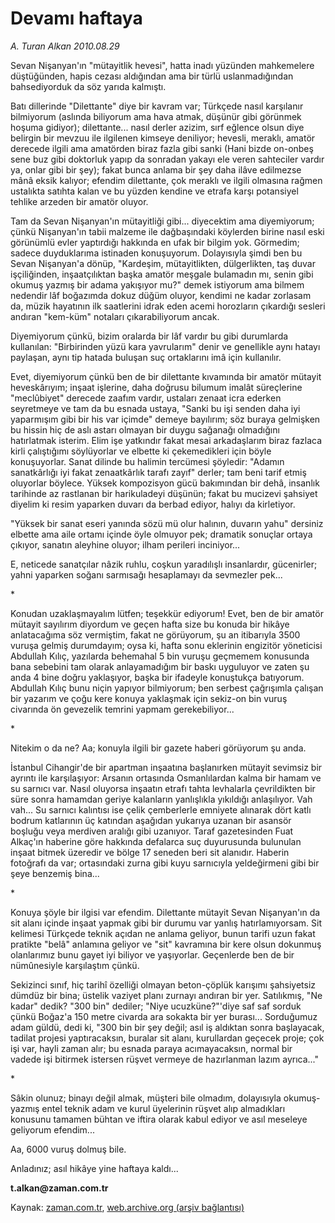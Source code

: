 # Devamı haftaya

*A. Turan Alkan 2010.08.29*

<td class="columnist-detail">
<p>Sevan Nişanyan'ın "mütayitlik hevesi", hatta inadı yüzünden mahkemelere düştüğünden, hapis cezası aldığından ama bir türlü uslanmadığından bahsediyorduk da söz yarıda kalmıştı.</p>
<p>
<div id="haberMetinDiv">
<p>Batı dillerinde "Dilettante" diye bir kavram var; Türkçede nasıl karşılanır bilmiyorum (aslında biliyorum ama hava atmak, düşünür gibi görünmek hoşuma gidiyor); dilettante... nasıl derler azizim, sırf eğlence olsun diye belirgin bir mevzuu ile ilgilenen kimseye deniliyor; hevesli, meraklı, amatör derecede ilgili ama amatörden biraz fazla gibi sanki (Hani bizde on-onbeş sene buz gibi doktorluk yapıp da sonradan yakayı ele veren sahteciler vardır ya, onlar gibi bir şey); fakat bunca anlama bir şey daha ilâve edilmezse mânâ eksik kalıyor; efendim dilettante, çok meraklı ve ilgili olmasına rağmen ustalıkta satıhta kalan ve bu yüzden kendine ve etrafa karşı potansiyel tehlike arzeden bir amatör oluyor.
<p>Tam da Sevan Nişanyan'ın mütayitliği gibi... diyecektim ama diyemiyorum; çünkü Nişanyan'ın tabii malzeme ile dağbaşındaki köylerden birine nasıl eski görünümlü evler yaptırdığı hakkında en ufak bir bilgim yok. Görmedim; sadece duyduklarıma istinaden konuşuyorum. Dolayısıyla şimdi ben bu Sevan Nişanyan'a dönüp, "Kardeşim, mütayitlikten, dülgerlikten, taş duvar işçiliğinden, inşaatçılıktan başka amatör meşgale bulamadın mı, senin gibi okumuş yazmış bir adama yakışıyor mu?" demek istiyorum ama bilmem nedendir lâf boğazımda dokuz düğüm oluyor, kendimi ne kadar zorlasam da, müzik hayatının ilk saatlerini idrak eden acemi horozların çıkardığı sesleri andıran "kem-küm" notaları çıkarabiliyorum ancak.
<p>Diyemiyorum çünkü, bizim oralarda bir lâf vardır bu gibi durumlarda kullanılan: "Birbirinden yüzü kara yavrularım" denir ve genellikle aynı hatayı paylaşan, aynı tip hatada buluşan suç ortaklarını imâ için kullanılır.
<p>Evet, diyemiyorum çünkü ben de bir dilettante kıvamında bir amatör mütayit heveskârıyım; inşaat işlerine, daha doğrusu bilumum imalât süreçlerine "meclûbiyet" derecede zaafım vardır, ustaları zenaat icra ederken seyretmeye ve tam da bu esnada ustaya, "Sanki bu işi senden daha iyi yaparmışım gibi bir his var içimde" demeye bayılırım; söz buraya gelmişken bu hissin hiç de aslı astarı olmayan bir duygu sağanağı olmadığını hatırlatmak isterim. Elim işe yatkındır fakat mesai arkadaşlarım biraz fazlaca kirli çalıştığımı söylüyorlar ve elbette ki çekemedikleri için böyle konuşuyorlar. Sanat dilinde bu halimin tercümesi şöyledir: "Adamın sanatkârlığı iyi fakat zenaatkârlık tarafı zayıf" derler; tam beni tarif etmiş oluyorlar böylece. Yüksek kompozisyon gücü bakımından bir dehâ, insanlık tarihinde az rastlanan bir harikuladeyi düşünün; fakat bu mucizevi şahsiyet diyelim ki resim yaparken duvarı da berbad ediyor, halıyı da kirletiyor.
<p>"Yüksek bir sanat eseri yanında sözü mü olur halının, duvarın yahu" dersiniz elbette ama aile ortamı içinde öyle olmuyor pek; dramatik sonuçlar ortaya çıkıyor, sanatın aleyhine oluyor; ilham perileri inciniyor...
<p>E, neticede sanatçılar nâzik ruhlu, coşkun yaradılışlı insanlardır, gücenirler; yahni yaparken soğanı sarmısağı hesaplamayı da sevmezler pek...
<p>*
<p>Konudan uzaklaşmayalım lütfen; teşekkür ediyorum! Evet, ben de bir amatör mütayit sayılırım diyordum ve geçen hafta size bu konuda bir hikâye anlatacağıma söz vermiştim, fakat ne görüyorum, şu an itibarıyla 3500 vuruşa gelmiş durumdayım; oysa ki, hafta sonu eklerinin engizitör yöneticisi Abdullah Kılıç, yazılarda behemahal 5 bin vuruşu geçmemem konusunda bana sebebini tam olarak anlayamadığım bir baskı uyguluyor ve zaten şu anda 4 bine doğru yaklaşıyor, başka bir ifadeyle konuştukça batıyorum. Abdullah Kılıç bunu niçin yapıyor bilmiyorum; ben serbest çağrışımla çalışan bir yazarım ve çoğu kere konuya yaklaşmak için sekiz-on bin vuruş civarında ön gevezelik temrini yapmam gerekebiliyor...
<p>*
<p>Nitekim o da ne? Aa; konuyla ilgili bir gazete haberi görüyorum şu anda.
<p>İstanbul Cihangir'de bir apartman inşaatına başlanırken mütayit sevimsiz bir ayrıntı ile karşılaşıyor: Arsanın ortasında Osmanlılardan kalma bir hamam ve su sarnıcı var. Nasıl oluyorsa inşaatın etrafı tahta levhalarla çevrildikten bir süre sonra hamamdan geriye kalanların yanlışlıkla yıkıldığı anlaşılıyor. Vah vah... Su sarnıcı kalıntısı ise çelik çemberlerle emniyete alınarak dört katlı bodrum katlarının üç katından aşağıdan yukarıya uzanan bir asansör boşluğu veya merdiven aralığı gibi uzanıyor. Taraf gazetesinden Fuat Alkaç'ın haberine göre hakkında defalarca suç duyurusunda bulunulan inşaat bitmek üzeredir ve bölge 17 seneden beri sit alanıdır. Haberin fotoğrafı da var; ortasındaki zurna gibi kuyu sarnıcıyla yeldeğirmeni gibi bir şeye benzemiş bina...
<p>*
<p>Konuya şöyle bir ilgisi var efendim. Dilettante mütayit Sevan Nişanyan'ın da sit alanı içinde inşaat yapmak gibi bir durumu var yanlış hatırlamıyorsam. Sit kelimesi Türkçede teknik açıdan ne anlama geliyor, bunun tarifi uzun fakat pratikte "belâ" anlamına geliyor ve "sit" kavramına bir kere olsun dokunmuş olanlarımız bunu gayet iyi biliyor ve yaşıyorlar. Geçenlerde ben de bir nümûnesiyle karşılaştım çünkü.
<p>Sekizinci sınıf, hiç tarihî özelliği olmayan beton-çöplük karışımı şahsiyetsiz dümdüz bir bina; üstelik vaziyet planı zurnayı andıran bir yer. Satılıkmış, "Ne kadar" dedik? "300 bin" dediler; "Niye ucuzküne?"'diye saf saf sorduk çünkü Boğaz'a 150 metre civarda ara sokakta bir yer burası... Sorduğumuz adam güldü, dedi ki, "300 bin bir şey değil; asıl iş aldıktan sonra başlayacak, tadilat projesi yaptıracaksın, buralar sit alanı, kurullardan geçecek proje; çok işi var, hayli zaman alır; bu esnada paraya acımayacaksın, normal bir vadede işi bitirmek istersen rüşvet vermeye de hazırlanman lazım ayrıca..."
<p>*
<p>Sâkin olunuz; binayı değil almak, müşteri bile olmadım, dolayısıyla okumuş-yazmış entel teknik adam ve kurul üyelerinin rüşvet alıp almadıkları konusunu tamamen bühtan ve iftira olarak kabul ediyor ve asıl meseleye geliyorum efendim...
<p>Aa, 6000 vuruş dolmuş bile.
<p>Anladınız; asıl hikâye yine haftaya kaldı...
<p><b> t.alkan@zaman.com.tr </b> </p></p></p></p></p></p></p></p></p></p></p></p></p></p></p></p></p></p></p></div>
</p>
<a href="http://web.archive.org/web/20110104234527/mailto:t.alkan@zaman.com.tr">
</a></td>

Kaynak: [zaman.com.tr](http://zaman.com.tr/yazar.do?yazino=1021328), [web.archive.org (arşiv bağlantısı)](http://web.archive.org/web/20110104234527/http://www.zaman.com.tr/yazar.do?yazino=1021328)
